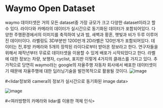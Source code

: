 # Waymo Open Dataset
waymo 데이터셋은 거의 모든 dataset중 가장 규모가 크고 다양한 dataset이라고 할 수 있다. 라이다와 카메라의 데이터가 실시간으로 동기화된 데이터가 포함되어있다. 
다양한 주행환경에서의 이미지를 축적하여 낮과 밤, 새벽과 황혼, 햇빛과 비가 두루 이루어진 데이터이다. 
라벨링도 3D부분만 1200만개 2D라벨은 120만개가 포함되어있다.
데이터는 전,후방 카메라와 5개의 장착된 라이다로부터 받아온 정보라고 한다. 연구자들을 위해서 재작년부터 무료로 데이터셋을 이용할 수 있게 배포가 시작되었다고 한다.
라벨에 대한 정보는 차량, 보행자, cyclist, 표지판 이렇게 4가지의 클래스를 가지고 있다.
추가적으로 당연히 waymo라는 google의 자율주행 자동차 회사에서 배포한 데이터셋이기 때문에 자율주행에 대한 딥러닝기술을 발전목적으로 활용될 것이다.
![image](https://user-images.githubusercontent.com/81463668/113805398-6da22500-979b-11eb-9303-fde11be7ece2.png)

#<lidar정보와 camera의 정보가 실시간으로 동기화된 image data>

![image](https://user-images.githubusercontent.com/81463668/113805401-6f6be880-979b-11eb-87ed-b28fdec67c27.png)

#<여러방향의 카메라와 lidar를 이용한 객체 인식>
